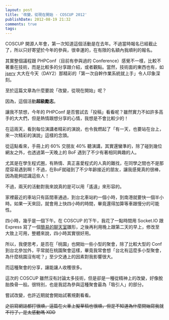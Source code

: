 ```yaml
---
layout: post
title: '改變，從現在開始 - COSCUP 2012'
publishDate: 2012-08-19 21:32
comments: true
tags: 
---
```



COSCUP 開源人年會，第一次知道這個活動是在去年。不過當時報名已經截止了，所以只好寄望於今年的參與，很幸運的，在有限的名額內我順利的報名。

其實整個議程跟 PHPConf（目前有參與過的 Conference）感覺不一樣，比較不著重在技術，而是比較多的分享跟介紹，或者觀點。當然，技術面的東西也有，如 [jserv](https://blog.linux.org.tw/jserv/) 大大在今天（DAY2）那精彩的「第一次自幹作業系統就上手」令人印象深刻。

至於這篇文章為什麼要說「改變，從現在開始」呢？

因為，這個活動**超級勵志**。

<!--more-->

讓我不禁想，今年的 PHPConf 是否嘗試去「投稿」看看呢？雖然實力不如許多高手的大大們，但是熱情跟想分享的心情，我想是不會比較少的！

在這兩天，看到每位演講者精彩的演說，也令我燃起了「有一天，也要站在台上，來一次精彩的演說」這樣的念頭。

從這點看來，手冊上的 60% 交朋友 40% 聽演講，其實還蠻準的，除了碰到幾位網友之外，也透過第一天晚上的 BoF 遇到了不少有著相同興趣的人。

尤其是在學生程式圈，有熱情、真正喜愛程式的人真的難找，在同學之間也不是那麼容易遇到啊！不過，在BoF就碰到了不少年齡接近的朋友，讓我感覺真的很棒，因為能夠認識這些人！

不過，兩天的活動對我來說真的是可以用「遙遠」來形容的。

家裡最近的車站只有區間車通過，到台北車站約一個小時，到南港就要快一個半小時。如果一天來回，就會用上快四小時的時間，畢竟還得加算等車跟慢分的可能性。

四小時，幾乎是一個下午。在 COSCUP 的下午，我花了一點時間用 Socket.IO 跟 Express 寫了一個[簡易的聊天室](https://coscup-chat.Herokuapp.com)雛形，之後再利用晚上跟第二天的早上，修改至大致上可用，整體來說，四小時其實很好用。

所以，我便思考，是否在「桃園」也開始一些小型的聚會，除了比較大型的 Conf 到台北參加外，平常就在桃園聚會這樣，畢竟我常會想「台北有這麼多小型聚會，為什麼桃園沒有呢？」至少交通上的因素對我影響很大。

而這種聚會的分享，讓能讓人收穫很多。

這次的 COSCUP 雖然沒有討論太多技術，但是卻是一種從精神上的改變，好像脫胎換骨一般。很特別，也是我認為參與這種聚會最為「吸引人」的部分。

嘗試改變，也許近期就會開始試著規劃看看。

<del>之前寫網誌都打很順，這篇在火車上擬草稿也很順，但是不知道為什麼開始寫我就不行了，是太感動嗎 XDD</del>
